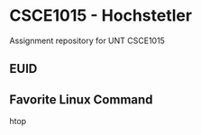 # CSCE1015 - Hochstetler
Assignment repository for UNT CSCE1015
## EUID

## Favorite Linux Command
htop
